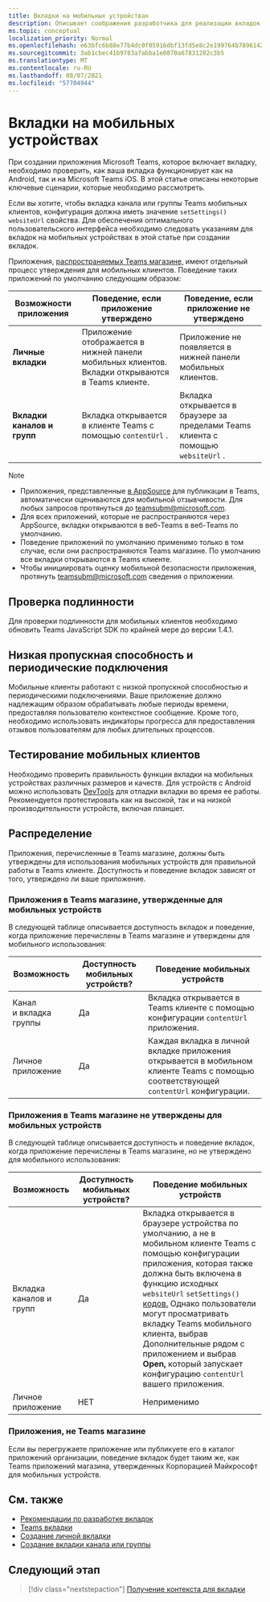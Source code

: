 ```yaml
---
title: Вкладки на мобильных устройствах
description: Описывает соображения разработчика для реализации вкладок на Microsoft Teams мобильном телефоне.
ms.topic: conceptual
localization_priority: Normal
ms.openlocfilehash: e63bfc6b88e77b4dc0f05916dbf13fd5e8c2e199764b78961426ff9601de37e6
ms.sourcegitcommit: 3ab1cbec41b9783a7abba1e0870a67831282c3b5
ms.translationtype: MT
ms.contentlocale: ru-RU
ms.lasthandoff: 08/07/2021
ms.locfileid: "57704944"
---
```

# <a name="tabs-on-mobile"></a>Вкладки на мобильных устройствах

При создании приложения Microsoft Teams, которое включает вкладку, необходимо проверить, как ваша вкладка функционирует как на Android, так и на Microsoft Teams iOS. В этой статье описаны некоторые ключевые сценарии, которые необходимо рассмотреть.

Если вы хотите, чтобы вкладка канала или группы Teams мобильных клиентов, конфигурация должна иметь значение `setSettings()` `websiteUrl` свойства. Для обеспечения оптимального пользовательского интерфейса необходимо следовать указаниям для вкладок на мобильных устройствах в этой статье при создании вкладок.

Приложения, [распространяемых Teams магазине,](~/concepts/deploy-and-publish/appsource/publish.md) имеют отдельный процесс утверждения для мобильных клиентов. Поведение таких приложений по умолчанию следующим образом:

| **Возможности приложения** | **Поведение, если приложение утверждено** | **Поведение, если приложение не утверждено** |
| --- | --- | --- |
| **Личные вкладки** | Приложение отображается в нижней панели мобильных клиентов. Вкладки открываются в Teams клиенте. | Приложение не появляется в нижней панели мобильных клиентов. |
| **Вкладки каналов и групп** | Вкладка открывается в клиенте Teams с помощью `contentUrl` . | Вкладка открывается в браузере за пределами Teams клиента с помощью `websiteUrl` . |

> [!NOTE]
> * Приложения, представленные [в AppSource](https://appsource.microsoft.com) для публикации в Teams, автоматически оцениваются для мобильной отзывчивости. Для любых запросов протянуться до teamsubm@microsoft.com.
> * Для всех приложений, которые не распространяются через AppSource, вкладки открываются в веб-Teams в веб-Teams по умолчанию.
> * Поведение приложений по умолчанию применимо только в том случае, если они распространяются Teams магазине. По умолчанию все вкладки открываются в Teams клиенте.
> * Чтобы инициировать оценку мобильной безопасности приложения, протянуть teamsubm@microsoft.com сведения о приложении.

## <a name="authentication"></a>Проверка подлинности

Для проверки подлинности для мобильных клиентов необходимо обновить Teams JavaScript SDK по крайней мере до версии 1.4.1.

## <a name="low-bandwidth-and-intermittent-connections"></a>Низкая пропускная способность и периодические подключения

Мобильные клиенты работают с низкой пропускной способностью и периодическими подключениями. Ваше приложение должно надлежащим образом обрабатывать любые периоды времени, предоставляя пользователю контекстное сообщение. Кроме того, необходимо использовать индикаторы прогресса для предоставления отзывов пользователям для любых длительных процессов.

## <a name="testing-on-mobile-clients"></a>Тестирование мобильных клиентов

Необходимо проверить правильность функции вкладки на мобильных устройствах различных размеров и качеств. Для устройств с Android можно использовать [DevTools](~/tabs/how-to/developer-tools.md) для отладки вкладки во время ее работы. Рекомендуется протестировать как на высокой, так и на низкой производительности устройств, включая планшет.

## <a name="distribution"></a>Распределение

Приложения, перечисленные в Teams магазине, должны быть утверждены для использования мобильных устройств для правильной работы в Teams клиенте. Доступность и поведение вкладок зависят от того, утверждено ли ваше приложение.

### <a name="apps-on-teams-store-approved-for-mobile"></a>Приложения в Teams магазине, утвержденные для мобильных устройств

В следующей таблице описывается доступность вкладок и поведение, когда приложение перечислены в Teams магазине и утверждены для мобильного использования:

|Возможность   |Доступность мобильных устройств?   |Поведение мобильных устройств|
|----------|-----------|------------|
|Канал <br /> и вкладка группы|Да|Вкладка открывается в Teams клиенте с помощью конфигурации `contentUrl` приложения.|
|Личное приложение|Да|Каждая вкладка в личной вкладке приложения открывается в мобильном клиенте Teams с помощью соответствующей `contentUrl` конфигурации.|

### <a name="apps-on-teams-store-not-approved-for-mobile"></a>Приложения в Teams магазине не утверждены для мобильных устройств

В следующей таблице описывается доступность и поведение вкладок, когда приложение перечислены в Teams магазине, но не утверждено для мобильного использования:

| Возможность | Доступность мобильных устройств? | Поведение мобильных устройств |
|----------|-----------|------------|
|Вкладка каналов и групп|Да|Вкладка открывается в браузере устройства по умолчанию, а не в мобильном клиенте Teams с помощью конфигурации приложения, которая также должна быть включена в функцию исходных `websiteUrl` `setSettings()` [кодов.](/javascript/api/@microsoft/teams-js/settings?view=msteams-client-js-latest#functions&preserve-view=true) Однако пользователи могут просматривать вкладку Teams мобильного клиента,  выбрав Дополнительные рядом с приложением и выбрав **Open,** который запускает конфигурацию `contentUrl` вашего приложения.|
|Личное приложение|НЕТ|Неприменимо|

### <a name="apps-not-on-teams-store"></a>Приложения, не Teams магазине

Если вы перегружаете приложение или публикуете его в каталог приложений организации, поведение вкладок будет таким же, как Teams приложений магазина, утвержденных Корпорацией Майкрософт для мобильных устройств.

## <a name="see-also"></a>См. также

* [Рекомендации по разработке вкладок](~/tabs/design/tabs.md)
* [Teams вкладки](~/tabs/what-are-tabs.md)
* [Создание личной вкладки](~/tabs/how-to/create-personal-tab.md)
* [Создание вкладки канала или группы](~/tabs/how-to/create-channel-group-tab.md)

## <a name="next-step"></a>Следующий этап

> [!div class="nextstepaction"]
> [Получение контекста для вкладки](~/tabs/how-to/access-teams-context.md)
